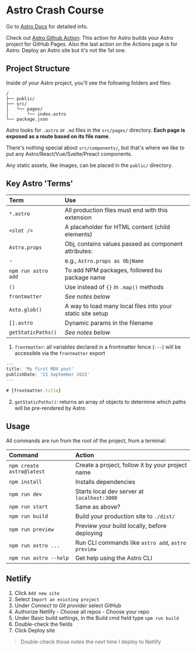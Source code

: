 # Astro Crash Course

Go to [Astro Docs](https://docs.astro.build/en/getting-started/) for detailed info.

Check out [Astro Github Action](https://github.com/marketplace/actions/astro-deploy): This action for Astro builds your Astro project for GitHub Pages. Also the last action on the Actions page is for Astro: Deploy an Astro site but it's not the 1st one.

## Project Structure

Inside of your Astro project, you'll see the following folders and files:

```
/
├── public/
├── src/
│   └── pages/
│       └── index.astro
└── package.json
```

Astro looks for `.astro` or `.md` files in the `src/pages/` directory. **Each page is exposed as a route based on its file name**.

There's nothing special about `src/components/`, but that's where we like to put any Astro/React/Vue/Svelte/Preact components.

Any static assets, like images, can be placed in the `public/` directory.

## Key Astro 'Terms'

| Term                | Use                                                        |
| :------------------ | :--------------------------------------------------------- |
| `*.astro`           | All production files must end with this extension          |
| `<slot />`          | A placeholder for HTML content (child elements)            |
| `Astro.props`       | Obj, contains values passed as component attributes:       |
| -                   | e.g., `Astro.props as ObjName`                             |
| `npm run astro add` | To add NPM packages, followed bu package name              |
| `()`                | Use instead of `{}` in `.map()` methods                    |
| `frontmatter`       | _See notes below_                                          |
| `Asto.glob()`       | A way to load many local files into your static site setup |
| `[].astro`          | Dynamic params in the filename                             |
| `getStaticPaths()`  | _See notes below_                                          |

1. `frontmatter`: all variables declared in a frontmatter fence (`---`) will be accessible via the `frontmatter` export

```js
---
title: 'My first MDX post'
publishDate: '21 September 2022'
---

# {frontmatter.title}
```

2. `getStaticPaths()`: returns an array of objects to determine which paths will be pre-rendered by Astro

## Usage

All commands are run from the root of the project, from a terminal:

| Command                   | Action                                             |
| :------------------------ | :------------------------------------------------- |
| `npm create astro@latest` | Create a project, follow it by your project name   |
| `npm install`             | Installs dependencies                              |
| `npm run dev`             | Starts local dev server at `localhost:3000`        |
| `npm run start`           | Same as above?                                     |
| `npm run build`           | Build your production site to `./dist/`            |
| `npm run preview`         | Preview your build locally, before deploying       |
| `npm run astro ...`       | Run CLI commands like `astro add`, `astro preview` |
| `npm run astro --help`    | Get help using the Astro CLI                       |

## Netlify

1. Click `Add new site`
1. Select `Import an existing project`
1. Under _Connect to Git provider_ select GitHub
1. Authorize Netlify - Choose all repos - Choose your repo
1. Under Basic build settings, in the Build cmd field type `npm run build`
1. Double-check the fields
1. Click Deploy site

> Double-check those notes the next time I deploy to Netlify

<!-- folder: Documents/WebDev/Traversy/astro-project -->
